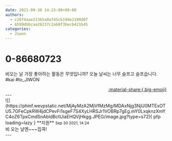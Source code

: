 ```yaml
---
date: 2021-09-30 14:23:08+09:00
authors:
  - c26f4aae21365a8af45cb19de2109d07
  - 6599dbbcaa26237c2ab0f3becb421b45
categories:
  - Jiwon
---
```


# 0-86680723

<div class="post-container" markdown="1">
<div class="content-container md-sidebar__scrollwrap" markdown="1">

비오는 날 가장 좋아하는 활동은 무엇입니까? 오늘 날씨는 너무 슬프고 슬프습니다. \#kai \#to_JIWON

</div>
</div>

<div style="text-align: right;" markdown="1">
<a href="https://weverse.io/fromis9/fanpost/0-86680723" style="text-align: right;">:material-share:{.big-emoji}</a>
</div>
---

<div class="comments-container md-sidebar__scrollwrap" markdown="1">
<div class="comment" markdown="1">
<div class='id-container' markdown="1">
![](https://phinf.wevpstatic.net/MjAyMzA2MjVfMzMg/MDAxNjg3NjU0MTExOTU5.7GFeCpkRW4jdCPevFi1sgeF7S4XyLHRSJr1VOBRp7gEg.mY0LxqknzXmYC4oZ6TpxCmdSnAbldBctUiaEHQVjHkgg.JPEG/image.jpg?type=s72){ pfp loading=lazy }
**<span class="artist">지원</span>** <small>Sep 30 2021, 14:24</small><br>
</div>
<div class='comment-body' markdown="1">
비 오는 날엔~~~집콕!
</div>
</div>
</div>
---
